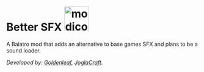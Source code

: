 # Better SFX <img width="64" height="64" alt="modicon" src="https://github.com/user-attachments/assets/938ad9ab-821b-48a1-8cc8-c2b9e4c1965a" />

A Balatro mod that adds an alternative to base games SFX and plans to be a sound loader.

_Developed by: [Goldenleaf](https://golden-leaf.itch.io), [JoglaCraft](https://github.com/Joglacraft)._
